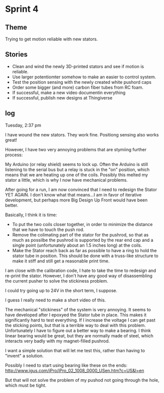 # Sprint 4

## Theme

Trying to get motion reliable with new stators.

## Stories

* Clean and wind the newly 3D-printed stators and see if motion is reliable.
* Use larger potentiomter somehow to make an easier to control system.
* Test the position sensing with the newly created white pushord caps
* Order some bigger (and more) carbon fiber tubes from RC foam.
* If successful, make a new video documentin everything
* If successful, publish new designs at Thingiverse

## log

Tuesday, 2:37 pm

I have wound the new stators.  They work fine.  Positiong sensing also works great!

However, I have two very annoying problems that are stymiing further process:

My Arduino (or relay shield) seems to lock up.  Often the Arduino is still listening to the serial bus but a relay is stuck in the "on" position, which means that we are heating up one of the coils.  Possibly this melted my stator a little, which is why I now have mechanical problems.

After going for a run, I am now convinced that I need to redesign the Stator YET AGAIN. I don't know what that means...I am in favor of iterative development, but perhaps more Big Design Up Front would have been better.

Basically, I think it is time:

* To put the two coils closer together, in order to minimize the distance that we have to touch the push rod.
* Remove the colimating part of the stator for the pushrod, so that as much as possilbe the pushrod is supported by the rear end cap and a single point (unfortunately about an 1.5 inches long) at the coils.
* Make the Stator reach back as far as possible to have a ring to hold the stator tube in position.  This should be done with a truss-like structure to make it stiff and still get a reasonable print time.

I am close with the calibration code, I hate to take the time to redesign and re-print the stator. However, I don't have any good way of disassembling the current pusher to solve the stickiness problem.

I could try going up to 24V in the short term, I suppose.

I guess I really need to make a short video of this.

The mechanical "stickiness" of the system is very annoying.  It seems to have developed after I epoxyed the Stator tube in place.  This makes it significantly hard to test everything.  If I increase the voltage I can get past the sticking points, but that is a terrible way to deal with this problem.  Unfortunately I have to figure out a better way to make a bearing.  I think linear bearing would be great, but they are normally made of steel, which interacts very badly with my magnet-filled pushrod.

I want a simple solution that will let me test this, rather than having to "invent" a solution.

Possibly I need to start using bearing like these on the ends: http://www.igus.com/iPro/iPro_02_1008_0000_USen.htm?c=US&l=en

But that will not solve the problem of my pushod not going through the hole, which must be tight.

